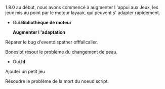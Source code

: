 

1.8.0 au début, nous avons commencé à augmenter l 'appui aux Jeux, les jeux mis au point par le moteur layaair, qui peuvent s' adapter rapidement.

- Oui.**Bibliothèque de moteur**


  **Augmenter l 'adaptation**

Réparer le bug d'eventdispather offfallcaller.

Boneslot résout le problème du changement de peau.

- Oui.**Id**

Ajouter un petit jeu

Résoudre le problème de la mort du noeud script.